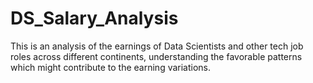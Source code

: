 # DS_Salary_Analysis
This is an analysis of the earnings of Data Scientists and other tech job roles across different continents, understanding the favorable patterns which might contribute to the earning variations. 
